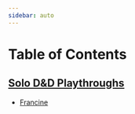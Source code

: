 ```yaml
---
sidebar: auto
---
```


# Table of Contents

## [Solo D&D Playthroughs](solo-dnd/)
- [Francine](solo-dnd/francine/)
